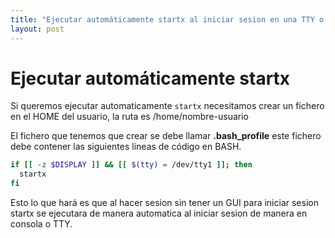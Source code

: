 ```yaml
---
title: "Ejecutar automáticamente startx al iniciar sesion en una TTY o Terminal"
layout: post
---
```


# Ejecutar automáticamente startx

Si queremos ejecutar automaticamente `startx` necesitamos crear un fichero en el HOME del usuario, la ruta es /home/nombre-usuario

El fichero que tenemos que crear se debe llamar **.bash_profile** este fichero debe contener las siguientes lineas de código en BASH.

```bash
if [[ -z $DISPLAY ]] && [[ $(tty) = /dev/tty1 ]]; then
  startx
fi
```

Esto lo que hará es que al hacer sesion sin tener un GUI para iniciar sesion startx se ejecutara de manera automatica al iniciar sesion de manera en consola o TTY.

